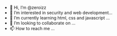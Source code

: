 - 👋 Hi, I’m @zeroizz
- 👀 I’m interested in security and web development...
- 🌱 I’m currently learning html, css and javascript ...
- 💞️ I’m looking to collaborate on ...
- 📫 How to reach me ...

<!---
zeroizz/zeroizz is a ✨ special ✨ repository because its `README.md` (this file) appears on your GitHub profile.
You can click the Preview link to take a look at your changes.
--->
